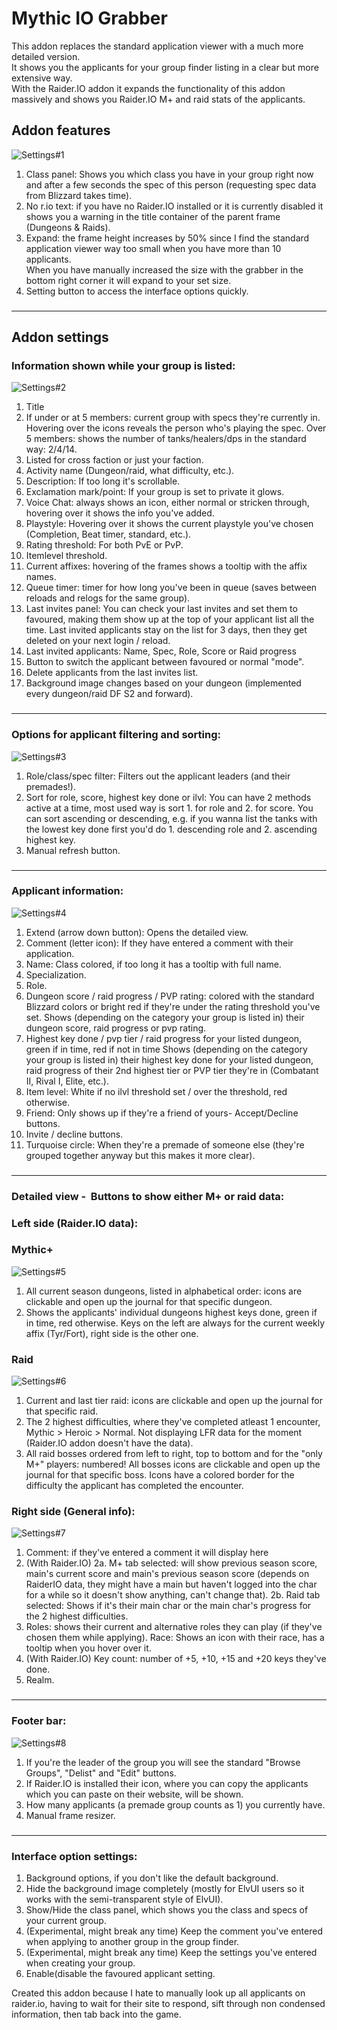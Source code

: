 # Mythic IO Grabber
This addon replaces the standard application viewer with a much more detailed version.  
It shows you the applicants for your group finder listing in a clear but more extensive way.  
With the Raider.IO addon it expands the functionality of this addon massively and shows you Raider.IO M+ and raid stats of the applicants.

## Addon features

![Settings#1](https://i.imgur.com/MLyEsHo.png)

1. Class panel: Shows you which class you have in your group right now and after a few seconds the spec of this person (requesting spec data from Blizzard takes time).
2. No r.io text: if you have no Raider.IO installed or it is currently disabled it shows you a warning in the title container of the parent frame (Dungeons & Raids).
3. Expand: the frame height increases by 50% since I find the standard application viewer way too small when you have more than 10 applicants.  
   When you have manually increased the size with the grabber in the bottom right corner it will expand to your set size.
4. Setting button to access the interface options quickly.
###  
****
###  
## Addon settings

### Information shown while your group is listed:

![Settings#2](https://i.imgur.com/1Kz5pLH.png)

1. Title
2. If under or at 5 members: current group with specs they're currently in. Hovering over the icons reveals the person who's playing the spec.
   Over 5 members: shows the number of tanks/healers/dps in the standard way: 2/4/14.
3. Listed for cross faction or just your faction.
4. Activity name (Dungeon/raid, what difficulty, etc.).
5. Description: If too long it's scrollable.
6. Exclamation mark/point: If your group is set to private it glows.
7. Voice Chat: always shows an icon, either normal or stricken through, hovering over it shows the info you've added.
8. Playstyle: Hovering over it shows the current playstyle you've chosen (Completion, Beat timer, standard, etc.).
9. Rating threshold: For both PvE or PvP.
10. Itemlevel threshold.
11. Current affixes: hovering of the frames shows a tooltip with the affix names.
12. Queue timer: timer for how long you've been in queue (saves between reloads and relogs for the same group).
13. Last invites panel: You can check your last invites and set them to favoured, making them show up at the top of your applicant list all the time.
    Last invited applicants stay on the list for 3 days, then they get deleted on your next login / reload.
14. Last invited applicants: Name, Spec, Role, Score or Raid progress
15. Button to switch the applicant between favoured or normal "mode".
16. Delete applicants from the last invites list.
17. Background image changes based on your dungeon (implemented every dungeon/raid DF S2 and forward).
###  
****
###  
### Options for applicant filtering and sorting:

![Settings#3](https://i.imgur.com/SMP4549.png)

1. Role/class/spec filter: Filters out the applicant leaders (and their premades!).
2. Sort for role, score, highest key done or ilvl: You can have 2 methods active at a time, most used way is sort 1. for role and 2. for score. You can sort ascending or descending, e.g. if you wanna list the tanks with the lowest key done first you'd do 1. descending role and 2. ascending highest key.
3. Manual refresh button.
###  
****
###  
### Applicant information:

![Settings#4](https://i.imgur.com/zwVNZmY.png)

1. Extend (arrow down button): Opens the detailed view.
2. Comment (letter icon): If they have entered a comment with their application.
3. Name: Class colored, if too long it has a tooltip with full name.
4. Specialization.
5. Role.
6. Dungeon score / raid progress / PVP rating: colored with the standard Blizzard colors or bright red if they're under the rating threshold you've set. Shows (depending on the category your group is listed in) their dungeon score, raid progress or pvp rating.
7. Highest key done / pvp tier / raid progress for your listed dungeon, green if in time, red if not in time Shows (depending on the category your group is listed in) their highest key done for your listed dungeon, raid progress of their 2nd highest tier or PVP tier they're in (Combatant II, Rival I, Elite, etc.).
8. Item level: White if no ilvl threshold set / over the threshold, red otherwise.
9. Friend: Only shows up if they're a friend of yours- Accept/Decline buttons.
10. Invite / decline buttons.
11. Turquoise circle: When they're a premade of someone else (they're grouped together anyway but this makes it more clear).  
###  
****
###  
### Detailed view -  Buttons to show either M+ or raid data:

### Left side (Raider.IO data):

### Mythic+

![Settings#5](https://i.imgur.com/3yxiaAA.png)

1. All current season dungeons, listed in alphabetical order: icons are clickable and open up the journal for that specific dungeon.
2. Shows the applicants' individual dungeons highest keys done, green if in time, red otherwise.
   Keys on the left are always for the current weekly affix (Tyr/Fort), right side is the other one.
###  
### Raid

![Settings#6](https://i.imgur.com/4caKaQO.png)

1. Current and last tier raid: icons are clickable and open up the journal for that specific raid.
2. The 2 highest difficulties, where they've completed atleast 1 encounter, Mythic > Heroic > Normal.
   Not displaying LFR data for the moment (Raider.IO addon doesn't have the data).
3. All raid bosses ordered from left to right, top to bottom and for the "only M+" players: numbered!
   All bosses icons are clickable and open up the journal for that specific boss.
   Icons have a colored border for the difficulty the applicant has completed the encounter.
###  
### Right side (General info):

![Settings#7](https://i.imgur.com/lkE2I4c.png)

1. Comment: if they've entered a comment it will display here
2. (With Raider.IO) 
2a. M+ tab selected: will show previous season score, main's current score and main's previous season score (depends on RaiderIO data, they might have a main but haven't logged into the char for a while so it doesn't show anything, can't change that).
2b. Raid tab selected: Shows if it's their main char or the main char's progress for the 2 highest difficulties.
3. Roles: shows their current and alternative roles they can play (if they've chosen them while applying).
   Race: Shows an icon with their race, has a tooltip when you hover over it.
4. (With Raider.IO) Key count: number of +5, +10, +15 and +20 keys they've done.
5. Realm.
###  
****
###  
### Footer bar:

![Settings#8](https://i.imgur.com/G9IYY0w.png)

1. If you're the leader of the group you will see the standard "Browse Groups", "Delist" and "Edit" buttons.
2. If Raider.IO is installed their icon, where you can copy the applicants which you can paste on their website, will be shown.
3. How many applicants (a premade group counts as 1) you currently have.
4. Manual frame resizer.
###  
****
###  

### Interface option settings:
1. Background options, if you don't like the default background.
2. Hide the background image completely (mostly for ElvUI users so it works with the semi-transparent style of ElvUI).
3. Show/Hide the class panel, which shows you the class and specs of your current group.
4. (Experimental, might break any time) Keep the comment you've entered when applying to another group in the group finder.
5. (Experimental, might break any time) Keep the settings you've entered when creating your group.
6. Enable(disable the favoured applicant setting.

Created this addon because I hate to manually look up all applicants on raider.io, having to wait for their site to respond, sift through non condensed information, then tab back into the game.
